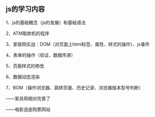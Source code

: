 ## js的学习内容

1、js的基础概念（js的发展）和基础语法

2、ATM取款机的程序

3、家居网实战：DOM（对页面上html标签、属性、样式的操作）、js事件

4、表单的操作（验证、数据传递）

5、页面样式的修改

6、数据动态渲染

7、BOM（操作浏览器、跳转页面、历史记录、浏览器版本型号判断）

——家具网相对完善了

——电影选座购票网站